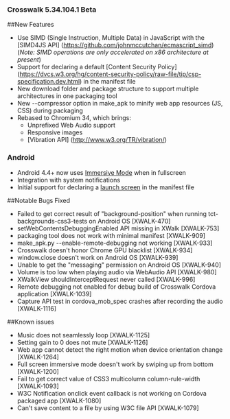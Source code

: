 ### Crosswalk 5.34.104.1 Beta

##New Features

* Use SIMD (Single Instruction, Multiple Data) in JavaScript with the [SIMD4JS API] (https://github.com/johnmccutchan/ecmascript_simd) (_Note: SIMD operations are only accelerated on x86 architecture at present_)
* Support for declaring a default [Content Security Policy] (https://dvcs.w3.org/hg/content-security-policy/raw-file/tip/csp-specification.dev.html) in the manifest file 
* New download folder and package structure to support multiple architectures in one packaging tool
* New --compressor option in make_apk to minify web app resources (JS, CSS) during packaging 
* Rebased to Chromium 34, which brings:
   * Unprefixed Web Audio support
   * Responsive images
   * [Vibration API] (http://www.w3.org/TR/vibration/)

### Android

* Android 4.4+ now uses [Immersive Mode](https://developer.android.com/about/versions/kitkat.html#44-immersive) when in fullscreen
* Integration with system notifications
* Initial support for declaring a [launch screen](https://crosswalk-project.org/#wiki/Launch-Screen) in the manifest file

##Notable Bugs Fixed

* Failed to get correct result of "background-position" when running tct-backgrounds-css3-tests on Android OS [XWALK-470]
* setWebContentsDebuggingEnabled API missing in XWalk [XWALK-753]
* packaging tool does not work with minimal manifest [XWALK-909]
* make_apk.py --enable-remote-debugging not working [XWALK-933]
* Crosswalk doesn't honor Chrome GPU blacklist [XWALK-934]
* window.close doesn't work on Android OS [XWALK-939]
* Unable to get the "messaging" permission on Android OS [XWALK-940]
* Volume is too low when playing audio via WebAudio API [XWALK-980]
* XWalkView shouldInterceptRequest never called [XWALK-996]
* Remote debugging not enabled for debug build of Crosswalk Cordova application [XWALK-1039]
* Capture API test in cordova_mob_spec crashes after recording the audio [XWALK-1116]

##Known issues

* Music does not seamlessly loop [XWALK-1125] 
* Setting gain to 0 does not mute [XWALK-1126] 
* Web app cannot detect the right motion when device orientation change [XWALK-1264]
* Full screen immersive mode doesn't work by swiping up from bottom [XWALK-1200]
* Fail to get correct value of CSS3 multicolumn column-rule-width [XWALK-1093]
* W3C Notification onclick event callback is not working on Cordova packaged app [XWALK-1080]
* Can't save content to a file by using W3C file API [XWALK-1079]
